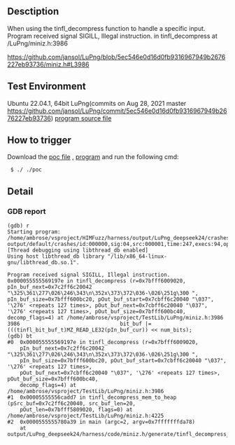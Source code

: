 ## Desctiption
When using the tinfl_decompress function to handle a specific input. Program received signal SIGILL, Illegal instruction. in tinfl_decompress at /LuPng/miniz.h:3986

https://github.com/jansol/LuPng/blob/5ec546e0d16d0fb9316967949b2676227eb93736/miniz.h#L3986

## Test Environment
Ubuntu 22.04.1, 64bit
LuPng(commits on Aug 28, 2021 master https://github.com/jansol/LuPng/commit/5ec546e0d16d0fb9316967949b2676227eb93736)
[program source file]()

## How to trigger
Download the [poc file]() , [program]() and run the following cmd:
```
 $ ./ ./poc
```

## Detail
### GDB report
```
(gdb) r
Starting program: /home/ambrose/vsproject/HIMFuzz/harness/output/LuPng_deepseek24/crashes/miniz.h/generate/tinfl_decompress_mem_to_heap/tinfl_decompress_mem_to_heap output/default/crashes/id:000000,sig:04,src:000001,time:247,execs:94,op:havoc,rep:14
[Thread debugging using libthread_db enabled]
Using host libthread_db library "/lib/x86_64-linux-gnu/libthread_db.so.1".

Program received signal SIGILL, Illegal instruction.
0x000055555569197e in tinfl_decompress (r=0x7bfff6009020, pIn_buf_next=0x7c2ff6c20042 "\325\361\277\026\246\343\n\352x\373\372\036-\026\251g\300 ", pIn_buf_size=0x7bfff600bc20, pOut_buf_start=0x7cbff6c20040 "\037", '\276' <repeats 127 times>, pOut_buf_next=0x7cbff6c20040 "\037", '\276' <repeats 127 times>, pOut_buf_size=0x7bfff600bc40, decomp_flags=4) at /home/ambrose/vsproject/TestLib/LuPng/miniz.h:3986
3986                                bit_buf |= (((tinfl_bit_buf_t)MZ_READ_LE32(pIn_buf_cur)) << num_bits);
(gdb) bt
#0  0x000055555569197e in tinfl_decompress (r=0x7bfff6009020, 
    pIn_buf_next=0x7c2ff6c20042 "\325\361\277\026\246\343\n\352x\373\372\036-\026\251g\300 ", 
    pIn_buf_size=0x7bfff600bc20, pOut_buf_start=0x7cbff6c20040 "\037", '\276' <repeats 127 times>, 
    pOut_buf_next=0x7cbff6c20040 "\037", '\276' <repeats 127 times>, pOut_buf_size=0x7bfff600bc40, 
    decomp_flags=4) at /home/ambrose/vsproject/TestLib/LuPng/miniz.h:3986
#1  0x00005555556cadd7 in tinfl_decompress_mem_to_heap (pSrc_buf=0x7c2ff6c20040, src_buf_len=20, 
    pOut_len=0x7bfff5809020, flags=0) at /home/ambrose/vsproject/TestLib/LuPng/miniz.h:4225
#2  0x0000555555780a39 in main (argc=2, argv=0x7fffffffda78)
    at output/LuPng_deepseek24/harness/code/miniz.h/generate/tinfl_decompress_mem_to_heap.c:45
```
